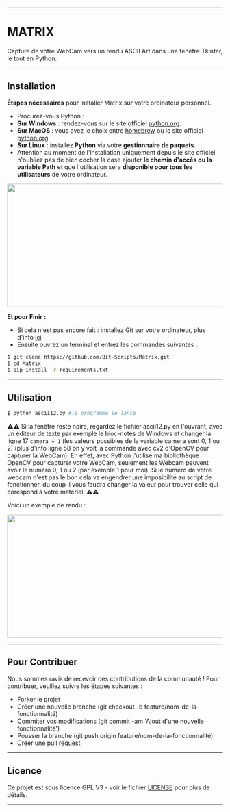 - - - -
    
# MATRIX #
  
Capture de votre WebCam vers un rendu ASCII Art dans une fenêtre Tkinter, le tout en Python.  

- - - -  
## Installation ##
  
__**Étapes nécessaires**__ pour installer Matrix sur votre ordinateur personnel.   
* Procurez-vous Python :
* **Sur Windows** : rendez-vous sur le site officiel [python.org](https://www.python.org/). 
* **Sur MacOS** : vous avez le choix entre [homebrew](https://brew.sh/index_fr) ou le site officiel [python.org](https://www.python.org/).
* **Sur Linux** : installez **Python** via votre **gestionnaire de paquets**.
* Attention au moment de l'installation uniquement depuis le site officiel n'oubliez pas de bien cocher la case ajouter **le chemin d'accès ou la variable Path** et que l'utilisation sera **disponible pour tous les utilisateurs** de votre ordinateur.  

<img src="https://linuxhint.com/wp-content/uploads/2022/09/How-to-Add-Python-to-Windows-Path-3.png" data-canonical-src="https://linuxhint.com/wp-content/uploads/2022/09/How-to-Add-Python-to-Windows-Path-3.png" width="512" height="288" />

__**Et pour Finir :**__

* Si cela n'est pas encore fait : installez Git sur votre ordinateur, plus d'info [ici](https://git-scm.com/book/fr/v2/D%C3%A9marrage-rapide-Installation-de-Git)
* Ensuite ouvrez un terminal et entrez les commandes suivantes :    
   
```bash
$ git clone https://github.com/Bit-Scripts/Matrix.git
$ cd Matrix
$ pip install -r requirements.txt
```

- - - -
## Utilisation ##
   
```bash
$ python ascii12.py #le programme se lance
```

⚠️⚠️ Si la fenêtre reste noire, regardez le fichier ascii12.py en l'ouvrant, avec un éditeur de texte par exemple le bloc-notes de Windows et changer la ligne 17 `camera = 1` (les valeurs possibles de la variable camera sont 0, 1 ou 2) (plus d'info ligne 58 on y voit la commande avec cv2 d'OpenCV pour capturer la WebCam). En effet, avec Python j'utilise ma bibliothèque OpenCV pour capturer votre WebCam, seulement les Webcam peuvent avoir le numéro 0, 1 ou 2 (par exemple 1 pour moi). Si le numéro de votre webcam n'est pas le bon cela va engendrer une imposibilité au script de fonctionner, du coup il vous faudra changer la valeur pour trouver celle qui corespond à votre matériel. ⚠️⚠️   

Voici un exemple de rendu :
   
<img src="https://cdn.discordapp.com/attachments/1077054466181832724/1077296638252568656/image.png" data-canonical-src="https://cdn.discordapp.com/attachments/1077054466181832724/1077296638252568656/image.png" width="512" height="288" />

- - - -
## Pour Contribuer ##

Nous sommes ravis de recevoir des contributions de la communauté ! Pour contribuer, veuillez suivre les étapes suivantes :

* Forker le projet
* Créer une nouvelle branche (git checkout -b feature/nom-de-la-fonctionnalité)
* Commiter vos modifications (git commit -am 'Ajout d'une nouvelle fonctionnalité')
* Pousser la branche (git push origin feature/nom-de-la-fonctionnalité)
* Créer une pull request

- - - -  
## Licence ##
  
Ce projet est sous licence GPL V3 - voir le fichier [LICENSE](./LICENSE.md) pour plus de détails.

- - - -
